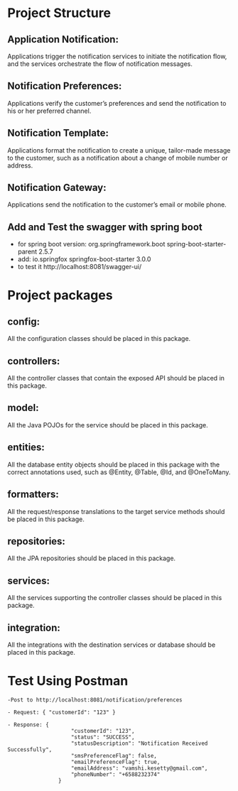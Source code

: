 # Project Structure

## Application Notification: 
Applications trigger the notification services to initiate the notification flow, and the services orchestrate the flow of notification messages.
## Notification Preferences: 
Applications verify the customer’s preferences and send the notification to his or her preferred channel.
## Notification Template: 
Applications format the notification to create a unique, tailor-made message to the customer, such as a notification about a change of mobile number or address.
## Notification Gateway: 
Applications send the notification to the customer’s email or mobile phone.


## Add and Test the swagger with spring boot
- for spring boot version: <parent>
                            <groupId>org.springframework.boot</groupId>
                            <artifactId>spring-boot-starter-parent</artifactId>
                            <version>2.5.7</version>
                            <relativePath/> <!-- lookup parent from repository -->
                        </parent>
- add: <dependency>
                <groupId>io.springfox</groupId>
                <artifactId>springfox-boot-starter</artifactId>
                <version>3.0.0</version>
            </dependency>
- to test it http://localhost:8081/swagger-ui/


# Project packages

## config:
 All the configuration classes should be placed in this package.
## controllers:
 All the controller classes that contain the exposed API should be placed in this package.
## model:
 All the Java POJOs for the service should be placed in this package.
## entities:
 All the database entity objects should be placed in this package with the correct annotations used, such as @Entity, @Table, @Id, and @OneToMany.
## formatters:
 All the request/response translations to the target service methods should be placed in this package.
## repositories:
 All the JPA repositories should be placed in this package.
## services:
 All the services supporting the controller classes should be placed in this package.
## integration:
 All the integrations with the destination services or database should be placed in this package.


# Test Using Postman

    -Post to http://localhost:8081/notification/preferences

    - Request: { "customerId": "123" }

    - Response: {
                        "customerId": "123",
                        "status": "SUCCESS",
                        "statusDescription": "Notification Received Successfully",
                        "smsPreferenceFlag": false,
                        "emailPreferenceFlag": true,
                        "emailAddress": "vamshi.kesetty@gmail.com",
                        "phoneNumber": "+6588232374"
                    }